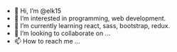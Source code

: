 - 👋 Hi, I’m @elk15
- 👀 I’m interested in programming, web development.
- 🌱 I’m currently learning react, sass, bootstrap, redux.
- 💞️ I’m looking to collaborate on ...
- 📫 How to reach me ...

<!---
elk15/elk15 is a ✨ special ✨ repository because its `README.md` (this file) appears on your GitHub profile.
You can click the Preview link to take a look at your changes.
--->
